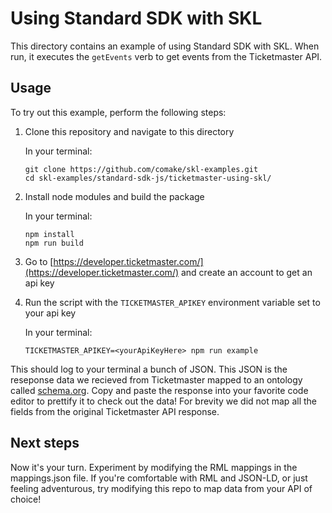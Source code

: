 # Using Standard SDK with SKL

This directory contains an example of using Standard SDK with SKL. When run, it executes the `getEvents` verb to get events from the Ticketmaster API.

## Usage

To try out this example, perform the following steps:

1. Clone this repository and navigate to this directory

    In your terminal: 

    ```shell
    git clone https://github.com/comake/skl-examples.git
    cd skl-examples/standard-sdk-js/ticketmaster-using-skl/
    ```

2. Install node modules and build the package

    In your terminal: 

    ```shell
    npm install
    npm run build
    ```

3. Go to [https://developer.ticketmaster.com/](https://developer.ticketmaster.com/) and create an account to get an api key

4. Run the script with the `TICKETMASTER_APIKEY` environment variable set to your api key

    In your terminal: 
    
    ```shell
    TICKETMASTER_APIKEY=<yourApiKeyHere> npm run example
    ```

This should log to your terminal a bunch of JSON. This JSON is the reseponse data we recieved from Ticketmaster mapped to an ontology called [schema.org](https://schema.org). Copy and paste the response into your favorite code editor to prettify it to check out the data! For brevity we did not map all the fields from the original Ticketmaster API response. 

## Next steps

Now it's your turn. Experiment by modifying the RML mappings in the mappings.json file. If you're comfortable with RML and JSON-LD, or just feeling adventurous, try modifying this repo to map data from your API of choice!